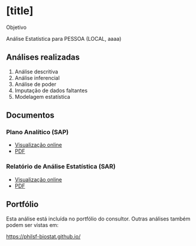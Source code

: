 # [title]

Objetivo

Análise Estatística para PESSOA (LOCAL, aaaa)
<!-- Relatório técnico para PESSOA (LOCAL, aaaa) -->

## Análises realizadas

1. Análise descritiva
1. Análise inferencial
1. Análise de poder
1. Imputação de dados faltantes
1. Modelagem estatística

## Documentos

### Plano Analítico (SAP)

<!-- - [Visualização online][sapviz-v02] -->
<!-- - [PDF][sappdf-v02] -->

- [Visualização online][sapviz-v01]
- [PDF][sappdf-v01]

### Relatório de Análise Estatística (SAR)

<!-- - [Visualização online][reportviz-v02] -->
<!-- - [PDF][pdf-v02] -->

- [Visualização online][reportviz-v01]
- [PDF][pdf-v01]

<!-- ## Análises associadas -->

<!-- Esta análise é parte de um projeto maior e é suportada por outras análises, disponíveis abaixo. -->

<!-- **[assoc_title]** -->

<!-- <[assoc_link]> -->

## Portfólio

Esta análise está incluída no portfólio do consultor.
Outras análises também podem ser vistas em:

<https://philsf-biostat.github.io/>

<!-- --- -->

[sapviz-v01]: report/SAP-2022-018-LP-v01.md
[sapviz-v02]: report/SAP-2022-018-LP-v02.md
[sappdf-v01]: https://docs.google.com/viewer?url=https://github.com/philsf-biostat/SAR-2022-018-LP/raw/main/report/SAP-2022-018-LP-v01.pdf
[sappdf-v02]: https://docs.google.com/viewer?url=https://github.com/philsf-biostat/SAR-2022-018-LP/raw/main/report/SAP-2022-018-LP-v02.pdf

[reportviz-v01]: report/SAR-2022-018-LP-v01.md
[reportviz-v02]: report/SAR-2022-018-LP-v02.md
[pdf-v01]: https://docs.google.com/viewer?url=https://github.com/philsf-biostat/SAR-2022-018-LP/raw/main/report/SAR-2022-018-LP-v01.pdf
[pdf-v02]: https://docs.google.com/viewer?url=https://github.com/philsf-biostat/SAR-2022-018-LP/raw/main/report/SAR-2022-018-LP-v02.pdf
[docx-v01]: https://docs.google.com/viewer?url=https://github.com/philsf-biostat/SAR-2022-018-LP/raw/main/report/SAR-2022-018-LP-v01.docx
[docx-v02]: https://docs.google.com/viewer?url=https://github.com/philsf-biostat/SAR-2022-018-LP/raw/main/report/SAR-2022-018-LP-v02.docx
